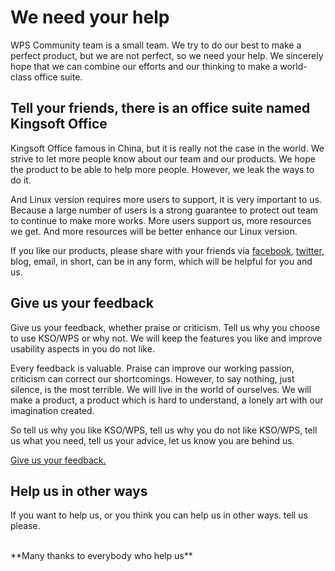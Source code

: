 We need your help
=====================
WPS Community team is a small team. We try to do our best to make a perfect product,
but we are not perfect, so we need your help. We sincerely hope that we can 
combine our efforts and our thinking to make a world-class office suite. 

Tell your friends, there is an office suite named Kingsoft Office
-----------------------------------------------------------------
Kingsoft Office famous in China, but it is really not the case in the world.
We strive to let more people know about our team and our products. We hope the 
product to be able to help more people. However, we leak the ways to do it.

And Linux version requires more users to support, it is very important to us.
Because a large number of users is a strong guarantee to protect out team to 
continue to make more works. More users support us, more resources we get.
And more resources will be better enhance our Linux version.

If you like our products, please share with your friends via 
[facebook](http://facebook.com), [twitter](http://twitter.com), blog, email,
in short, can be in any form, which will be helpful for you and us.

Give us your feedback
---------------------
Give us your feedback, whether praise or criticism. Tell us why you choose to use KSO/WPS
or why not. We will keep the features you like and improve usability aspects in you do not like.

Every feedback is valuable. Praise can improve our working passion, criticism can
correct our shortcomings. However, to say nothing, just silence, is the most terrible.
We will live in the world of ourselves. We will make a product, a product which is hard 
to understand, a lonely art with our imagination created.

So tell us why you like KSO/WPS, tell us why you do not like KSO/WPS, tell us what 
you need, tell us your advice, let us know you are behind us.

[Give us your feedback.](/forum)

Help us in other ways
---------------------
If you want to help us, or you think you can help us in other ways. tell us please.

<br/>
**Many thanks to everybody who help us**
